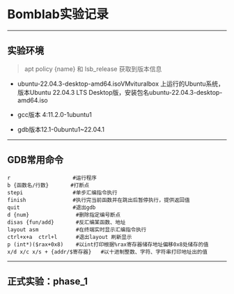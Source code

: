 # Bomblab实验记录

***

## 实验环境

> apt policy {name} 和 lsb_release 获取到版本信息

- ubuntu-22.04.3-desktop-amd64.isoVMvituralbox 上运行的Ubuntu系统，版本Ubuntu 22.04.3 LTS Desktop版，安装包名ubuntu-22.04.3-desktop-amd64.iso

- gcc版本 4:11.2.0-1ubuntu1
* gdb版本12.1-0ubuntu1~22.04.1

***



## GDB常用命令

```
r                    #运行程序
b {函数名/行数}       #打断点
stepi                #单步汇编指令执行
finish               #执行完当前函数并在跳出后暂停执行，提供返回值
quit                 #退出gdb
d {num}               #删除指定编号断点
disas {fun/add}       #反汇编某函数、地址
layout asm            #在终端实时显示汇编指令执行
ctrl+x+a  ctrl+l      #退出layout 刷新显示
p (int*)($rax+0x8)    #以int打印根据%rax寄存器储存地址偏移0x8处储存的值
x/d x/c x/s + {addr/$寄存器}   #以十进制整数、字符、字符串打印地址出的值
```



***

## 正式实验：phase_1













